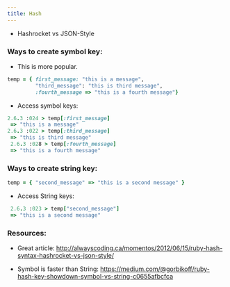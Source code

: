 ```yaml
---
title: Hash
---
```


- Hashrocket vs JSON-Style

### Ways to create symbol key:
- This is more popular.

```rb
temp = { first_message: "this is a message",
         "third_message": "this is third message",
         :fourth_message => "this is a fourth message"}
```

- Access symbol keys:

```rb
2.6.3 :024 > temp[:first_message]
 => "this is a message"
2.6.3 :022 > temp[:third_message]
 => "this is third message"
 2.6.3 :028 > temp[:fourth_message]
 => "this is a fourth message"
```

### Ways to create string key:
```rb
temp = { "second_message" => "this is a second message" }
```

- Access String keys:

```rb
 2.6.3 :023 > temp["second_message"]
 => "this is a second message"
```

### Resources:
- Great article: http://alwayscoding.ca/momentos/2012/06/15/ruby-hash-syntax-hashrocket-vs-json-style/

- Symbol is faster than String: https://medium.com/@gorbikoff/ruby-hash-key-showdown-symbol-vs-string-c0655afbcfca

